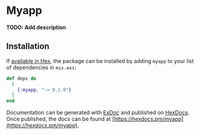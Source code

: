 # Myapp

**TODO: Add description**

## Installation

If [available in Hex](https://hex.pm/docs/publish), the package can be installed
by adding `myapp` to your list of dependencies in `mix.exs`:

```elixir
def deps do
  [
    {:myapp, "~> 0.1.0"}
  ]
end
```

Documentation can be generated with [ExDoc](https://github.com/elixir-lang/ex_doc)
and published on [HexDocs](https://hexdocs.pm). Once published, the docs can
be found at [https://hexdocs.pm/myapp](https://hexdocs.pm/myapp).

